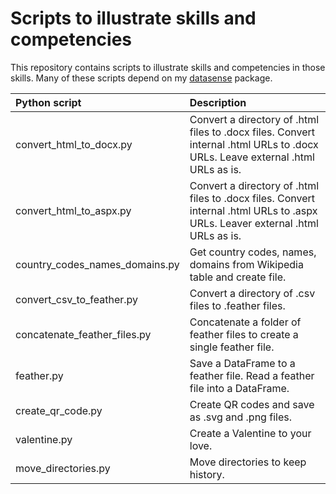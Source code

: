 # Scripts to illustrate skills and competencies

This repository contains scripts to illustrate skills and competencies in those skills. Many of these scripts depend on my [datasense](https://github.com/gillespilon/datasense) package.

| Python script | Description |
| :--- | :--- |
| convert_html_to_docx.py | Convert a directory of .html files to .docx files. Convert internal .html URLs to .docx URLs. Leave external .html URLs as is. |
| convert_html_to_aspx.py | Convert a directory of .html files to .docx files. Convert internal .html URLs to .aspx URLs. Leaver external .html URLs as is. |
| country_codes_names_domains.py | Get country codes, names, domains from Wikipedia table and create file. |
| convert_csv_to_feather.py | Convert a directory of .csv files to .feather files. |
| concatenate_feather_files.py | Concatenate a folder of feather files to create a single feather file. |
| feather.py | Save a DataFrame to a feather file. Read a feather file into a DataFrame. |
| create_qr_code.py | Create QR codes and save as .svg and .png files. |
| valentine.py | Create a Valentine to your love. |
| move_directories.py | Move directories to keep history. |
